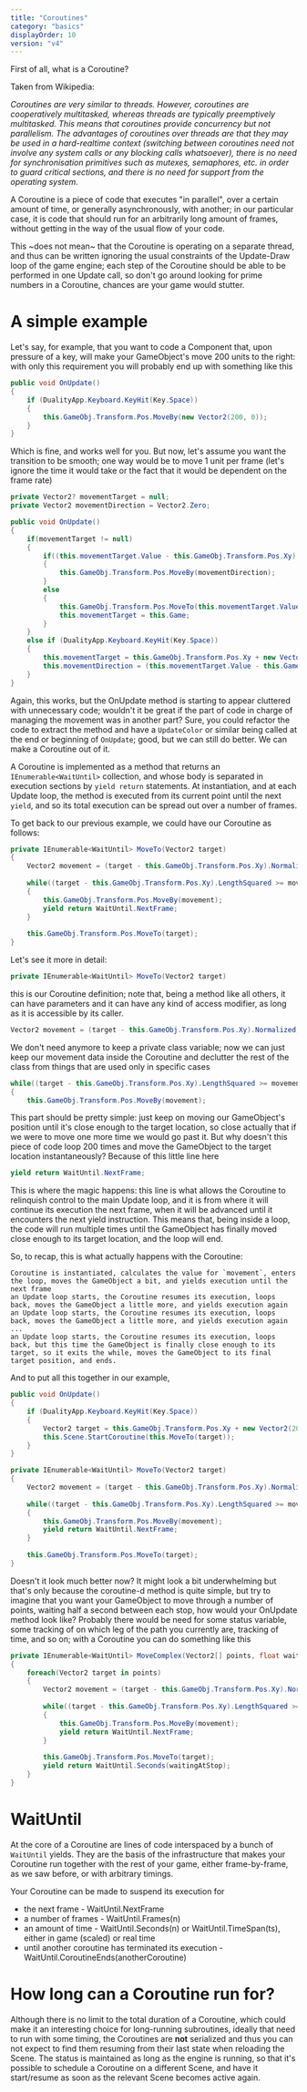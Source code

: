 ```yaml
---
title: "Coroutines"
category: "basics"
displayOrder: 10
version: "v4"
---
```


First of all, what is a Coroutine?

Taken from Wikipedia:

_Coroutines are very similar to threads. However, coroutines are cooperatively multitasked, whereas threads are typically preemptively multitasked. This means that coroutines provide concurrency but not parallelism. The advantages of coroutines over threads are that they may be used in a hard-realtime context (switching between coroutines need not involve any system calls or any blocking calls whatsoever), there is no need for synchronisation primitives such as mutexes, semaphores, etc. in order to guard critical sections, and there is no need for support from the operating system._

A Coroutine is a piece of code that executes "in parallel", over a certain amount of time, or generally asynchronously, with another; in our particular case, it is code that should run for an arbitrarily long amount of frames, without getting in the way of the usual flow of your code.

This ~does not mean~ that the Coroutine is operating on a separate thread, and thus can be written ignoring the usual constraints of the Update-Draw loop of the game engine; each step of the Coroutine should be able to be performed in one Update call, so don't go around looking for prime numbers in a Coroutine, chances are your game would stutter.

# A simple example

Let's say, for example, that you want to code a Component that, upon pressure of a key, will make your GameObject's move 200 units to the right: with only this requirement you will probably end up with something like this

```csharp
public void OnUpdate()
{
	if (DualityApp.Keyboard.KeyHit(Key.Space))
	{
		this.GameObj.Transform.Pos.MoveBy(new Vector2(200, 0));
	}
}
```

Which is fine, and works well for you.
But now, let's assume you want the transition to be smooth; one way would be to move 1 unit per frame (let's ignore the time it would take or the fact that it would be dependent on the frame rate)

```csharp
private Vector2? movementTarget = null;
private Vector2 movementDirection = Vector2.Zero;

public void OnUpdate()
{
	if(movementTarget != null)
	{
		if((this.movementTarget.Value - this.GameObj.Transform.Pos.Xy).LengthSquared >= this.movementDirection.LengthSquared)
		{
			this.GameObj.Transform.Pos.MoveBy(movementDirection);
		}
		else
		{
			this.GameObj.Transform.Pos.MoveTo(this.movementTarget.Value);
			this.movementTarget = this.Game;
		}
	}
	else if (DualityApp.Keyboard.KeyHit(Key.Space))
	{
		this.movementTarget = this.GameObj.Transform.Pos.Xy + new Vector2(200, 0);
		this.movementDirection = (this.movementTarget.Value - this.GameObj.Transform.Pos.Xy).Normalized;
	}
}
```

Again, this works, but the OnUpdate method is starting to appear cluttered with unnecessary code; wouldn't it be great if the part of code in charge of managing the movement was in another part?
Sure, you could refactor the code to extract the method and have a `UpdateColor` or similar being called at the end or beginning of `OnUpdate`; good, but we can still do better. We can make a Coroutine out of it.

A Coroutine is implemented as a method that returns an `IEnumerable<WaitUntil>` collection, and whose body is separated in execution sections by `yield return` statements. At instantiation, and at each Update loop, the method is executed from its current point until the next `yield`, and so its total execution can be spread out over a number of frames.

To get back to our previous example, we could have our Coroutine as follows:

```csharp
private IEnumerable<WaitUntil> MoveTo(Vector2 target)
{
	Vector2 movement = (target - this.GameObj.Transform.Pos.Xy).Normalized;
	
	while((target - this.GameObj.Transform.Pos.Xy).LengthSquared >= movement.LengthSquared)
	{
		this.GameObj.Transform.Pos.MoveBy(movement);
		yield return WaitUntil.NextFrame;
	}
	
	this.GameObj.Transform.Pos.MoveTo(target);
}
```

Let's see it more in detail:

```csharp
private IEnumerable<WaitUntil> MoveTo(Vector2 target)
```

this is our Coroutine definition; note that, being a method like all others, it can have parameters and it can have any kind of access modifier, as long as it is accessible by its caller.

```csharp
Vector2 movement = (target - this.GameObj.Transform.Pos.Xy).Normalized;
```

We don't need anymore to keep a private class variable; now we can just keep our movement data inside the Coroutine and declutter the rest of the class from things that are used only in specific cases

```csharp
while((target - this.GameObj.Transform.Pos.Xy).LengthSquared >= movement.LengthSquared)
{
	this.GameObj.Transform.Pos.MoveBy(movement);
```

This part should be pretty simple: just keep on moving our GameObject's position until it's close enough to the target location, so close actually that if we were to move one more time we would go past it. But why doesn't this piece of code loop 200 times and move the GameObject to the target location instantaneously? Because of this little line here

```csharp
yield return WaitUntil.NextFrame;
```

This is where the magic happens: this line is what allows the Coroutine to relinquish control to the main Update loop, and it is from where it will continue its execution the next frame, when it will be advanced until it encounters the next yield instruction. 
This means that, being inside a loop, the code will run multiple times until the GameObject has finally moved close enough to its target location, and the loop will end.

So, to recap, this is what actually happens with the Coroutine:

```
Coroutine is instantiated, calculates the value for `movement`, enters the loop, moves the GameObject a bit, and yields execution until the next frame
an Update loop starts, the Coroutine resumes its execution, loops back, moves the GameObject a little more, and yields execution again
an Update loop starts, the Coroutine resumes its execution, loops back, moves the GameObject a little more, and yields execution again
...
an Update loop starts, the Coroutine resumes its execution, loops back, but this time the GameObject is finally close enough to its target, so it exits the while, moves the GameObject to its final target position, and ends.
```

And to put all this together in our example, 

```csharp
public void OnUpdate()
{
	if (DualityApp.Keyboard.KeyHit(Key.Space))
	{
		Vector2 target = this.GameObj.Transform.Pos.Xy + new Vector2(200, 0);
		this.Scene.StartCoroutine(this.MoveTo(target));
	}
}

private IEnumerable<WaitUntil> MoveTo(Vector2 target)
{
	Vector2 movement = (target - this.GameObj.Transform.Pos.Xy).Normalized;
	
	while((target - this.GameObj.Transform.Pos.Xy).LengthSquared >= movement.LengthSquared)
	{
		this.GameObj.Transform.Pos.MoveBy(movement);
		yield return WaitUntil.NextFrame;
	}
	
	this.GameObj.Transform.Pos.MoveTo(target);
}
```

Doesn't it look much better now? It might look a bit underwhelming but that's only because the coroutine-d method is quite simple, but try to imagine that you want your GameObject to move through a number of points, waiting half a second between each stop, how would your OnUpdate method look like?
Probably there would be need for some status variable, some tracking of on which leg of the path you currently are, tracking of time, and so on; with a Coroutine you can do something like this

```csharp
private IEnumerable<WaitUntil> MoveComplex(Vector2[] points, float waitingAtStop)
{
	foreach(Vector2 target in points)
	{
		Vector2 movement = (target - this.GameObj.Transform.Pos.Xy).Normalized;
		
		while((target - this.GameObj.Transform.Pos.Xy).LengthSquared >= movement.LengthSquared)
		{
			this.GameObj.Transform.Pos.MoveBy(movement);
			yield return WaitUntil.NextFrame;
		}
		
		this.GameObj.Transform.Pos.MoveTo(target);
		yield return WaitUntil.Seconds(waitingAtStop);
	}
}
```


# WaitUntil 

At the core of a Coroutine are lines of code interspaced by a bunch of `WaitUntil` yields.
They are the basis of the infrastructure that makes your Coroutine run together with the rest of your game, either frame-by-frame, as we saw before, or with arbitrary timings.

Your Coroutine can be made to suspend its execution for
* the next frame - WaitUntil.NextFrame
* a number of frames - WaitUntil.Frames(n)
* an amount of time - WaitUntil.Seconds(n) or WaitUntil.TimeSpan(ts), either in game (scaled) or real time
* until another coroutine has terminated its execution - WaitUntil.CoroutineEnds(anotherCoroutine)

# How long can a Coroutine run for?

Although there is no limit to the total duration of a Coroutine, which could make it an interesting choice for long-running subroutines, ideally that need to run with some timing, the Coroutines are **not** serialized and thus you can not expect to find them resuming from their last state when reloading the Scene. The status is maintained as long as the engine is running, so that it's possible to schedule a Coroutine on a different Scene, and have it start/resume as soon as the relevant Scene becomes active again.